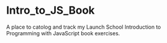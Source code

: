 # Intro_to_JS_Book

A place to catolog and track my Launch School Introduction to Programming with JavaScript book exercises.